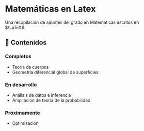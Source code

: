 # Matemáticas en Latex

Una recopilación de apuntes del grado en Matemáticas escritos en $\LaTeX$.

## 📖 Contenidos

### Completos

-   Teoría de cuerpos
-   Geometría diferencial global de superficies

### En desarrollo

-   Análisis de datos e inferencia
-   Ampliación de teoría de la probabilidad

### Próximamente

-   Optimización
